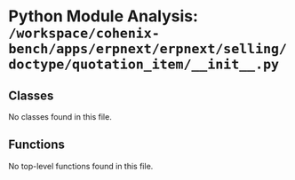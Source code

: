 # Python Module Analysis: `/workspace/cohenix-bench/apps/erpnext/erpnext/selling/doctype/quotation_item/__init__.py`

## Classes

No classes found in this file.


## Functions

No top-level functions found in this file.
